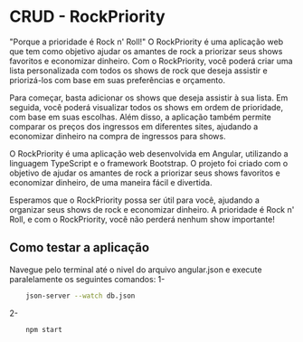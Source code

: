 # CRUD - RockPriority

"Porque a prioridade é Rock n' Roll!" O RockPriority é uma aplicação web que tem como objetivo ajudar os amantes de rock a priorizar seus shows favoritos e economizar dinheiro. Com o RockPriority, você poderá criar uma lista personalizada com todos os shows de rock que deseja assistir e priorizá-los com base em suas preferências e orçamento.

Para começar, basta adicionar os shows que deseja assistir à sua lista. Em seguida, você poderá visualizar todos os shows em ordem de prioridade, com base em suas escolhas. Além disso, a aplicação também permite comparar os preços dos ingressos em diferentes sites, ajudando a economizar dinheiro na compra de ingressos para shows.

O RockPriority é uma aplicação web desenvolvida em Angular, utilizando a linguagem TypeScript e o framework Bootstrap. O projeto foi criado com o objetivo de ajudar os amantes de rock a priorizar seus shows favoritos e economizar dinheiro, de uma maneira fácil e divertida.

Esperamos que o RockPriority possa ser útil para você, ajudando a organizar seus shows de rock e economizar dinheiro. A prioridade é Rock n' Roll, e com o RockPriority, você não perderá nenhum show importante!

## Como testar a aplicação

Navegue pelo terminal até o nivel do arquivo angular.json e execute paralelamente os seguintes comandos:
1-
```bash
    json-server --watch db.json
```
2-
```
    npm start
```